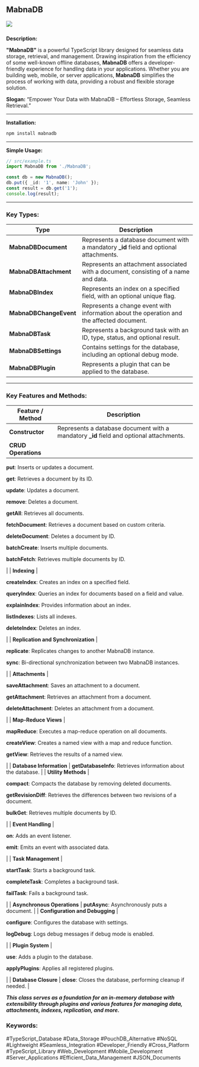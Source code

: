 ## MabnaDB

![](https://33333.cdn.cke-cs.com/kSW7V9NHUXugvhoQeFaf/images/db60e41f65a10ecb8d46715c15c8235fa7f6979f1bd03150.png)

###   
**Description:** 

**"MabnaDB"** is a powerful TypeScript library designed for seamless data storage, retrieval, and management. Drawing inspiration from the efficiency of some well-known offline databases, **MabnaDB** offers a developer-friendly experience for handling data in your applications. Whether you are building web, mobile, or server applications, **MabnaDB** simplifies the process of working with data, providing a robust and flexible storage solution.

**Slogan:** “Empower Your Data with MabnaDB – Effortless Storage, Seamless Retrieval.”

---

**Installation:**
```bash
npm install mabnadb
```
---

**Simple Usage:**

```typescript
// src/example.ts
import MabnaDB from './MabnaDB';

const db = new MabnaDB();
db.put({ _id: '1', name: 'John' });
const result = db.get('1');
console.log(result);
```

---

### **Key Types:**

| Type | Description |
| --- | --- |
| **MabnaDBDocument** | Represents a database document with a mandatory **\_id** field and optional attachments. |
| **MabnaDBAttachment** | Represents an attachment associated with a document, consisting of a name and data. |
| **MabnaDBIndex** | Represents an index on a specified field, with an optional unique flag. |
| **MabnaDBChangeEvent** | Represents a change event with information about the operation and the affected document. |
| **MabnaDBTask** | Represents a background task with an ID, type, status, and optional result. |
| **MabnaDBSettings** | Contains settings for the database, including an optional debug mode. |
| **MabnaDBPlugin** | Represents a plugin that can be applied to the database. |

---

### **Key Features and Methods:**

| Feature / Method | Description |
| --- | --- |
| **Constructor** | Represents a database document with a mandatory **\_id** field and optional attachments. |
| **CRUD Operations** | 
**put**: Inserts or updates a document.

**get**: Retrieves a document by its ID.

**update**: Updates a document.

**remove**: Deletes a document.

**getAll**: Retrieves all documents.

**fetchDocument**: Retrieves a document based on custom criteria.

**deleteDocument**: Deletes a document by ID.

**batchCreate**: Inserts multiple documents.

**batchFetch**: Retrieves multiple documents by ID.

 |
| **Indexing** | 

**createIndex**: Creates an index on a specified field.

**queryIndex**: Queries an index for documents based on a field and value.

**explainIndex**: Provides information about an index.

**listIndexes**: Lists all indexes.

**deleteIndex**: Deletes an index.

 |
| **Replication and Synchronization** | 

**replicate**: Replicates changes to another MabnaDB instance.

**sync**: Bi-directional synchronization between two MabnaDB instances.

 |
| **Attachments** | 

**saveAttachment**: Saves an attachment to a document.

**getAttachment**: Retrieves an attachment from a document.

**deleteAttachment**: Deletes an attachment from a document.

 |
| **Map-Reduce Views** | 

**mapReduce**: Executes a map-reduce operation on all documents.

**createView**: Creates a named view with a map and reduce function.

**getView**: Retrieves the results of a named view.

 |
| **Database Information** | **getDatabaseInfo**: Retrieves information about the database. |
| **Utility Methods** | 

**compact**: Compacts the database by removing deleted documents.

**getRevisionDiff**: Retrieves the differences between two revisions of a document.

**bulkGet**: Retrieves multiple documents by ID.

 |
| **Event Handling** | 

**on**: Adds an event listener.

**emit**: Emits an event with associated data.

 |
| **Task Management** | 

**startTask**: Starts a background task.

**completeTask**: Completes a background task.

**failTask**: Fails a background task.

 |
| **Asynchronous Operations** | **putAsync**: Asynchronously puts a document. |
| **Configuration and Debugging** | 

**configure**: Configures the database with settings.

**logDebug**: Logs debug messages if debug mode is enabled.

 |
| **Plugin System** | 

**use**: Adds a plugin to the database.

**applyPlugins**: Applies all registered plugins.

 |
| **Database Closure** | **close**: Closes the database, performing cleanup if needed. |

_**This class serves as a foundation for an in-memory database with extensibility through plugins and various features for managing data, attachments, indexes, replication, and more.**_

### **Keywords:**

#TypeScript\_Database #Data\_Storage #PouchDB\_Alternative #NoSQL #Lightweight #Seamless\_Integration #Developer\_Friendly #Cross\_Platform #TypeScript\_Library #Web\_Development #Mobile\_Development #Server\_Applications #Efficient\_Data\_Management #JSON\_Documents